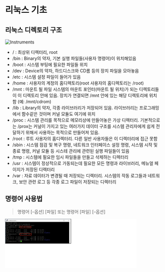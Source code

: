# 리눅스 기초 

## 리눅스 디렉토리 구조

![Instruments](/Users/kimdabin/Documents/img/Instruments.png)



- / : 최상위 디렉터리, root
- /bin : Binary의 약자, 기본 실행 파일들(사용자 명령어)이 위치해있음
- /boot : 시스템 부팅에 필요한 파일들 위치 
- /dev : Device의 약자, 하드디스크와 CD롬 등의 장치 파일을 모아놓음
- /etc : 시스템 설정 파일이 들어가 있음
- /home : 사용자의 계정의 홈디렉토리(root 사용자의 홈디렉토리는 /root)
- /mnt : 마운트 될 파일 시스템의 마운트 포인터(마운트 될 위치)가 되는 디렉토리들이 이 디렉토리 안에 있음. 장치가 연결되면 /mnt 안에 있는 해당 디렉토리에 위치함 (예: /mnt/cdrom)
- /lib : Library의 약자, 각종 라이브러리가 저장되어 있음. 라이브러리는 프로그래밍에서 함수같은 것이며 커널 모듈도 여기에 위치
- /proc : 시스템 관리를 목적으로 메모리상에 만들어놓은 가상 디렉터리. 기본적으로는 /prox는 커널이 가지고 있는 여러가지 데이터 구조를 시스템 관리자에게 쉽게 전달하기 위해서 사용하는 목적으로 만들어져 있음. 
- /root : 루트 사용자의 홈디렉터리. 다른 일반 사용자들은 이 디렉터리에 접근 못함
- /sbin : 시스템 점검 및 복구 명령, 네트워크 인터페이스 설정 명령, 시스템 시작 및 종료 명령, 커널 모듈 등 시스테 관리에 관련된 실행 파일들이 있음
- /tmp : 시스템에 필요한 임시 파일들을 만들고 삭제하는 디렉터리 
- /usr : 시스템이 정상적으로 가동되는데 필요한 모든 명령과 라이브러리, 메뉴얼 페이지가 저장된 디렉터리 
- /var : 자료 데이터가 변경될 때 저장되는 디렉터리. 시스템의 작동 로그들과 네트워크, 보안 관련 로그 등 각종 로그 파일이 저장되는 디렉터리   

## 명령어 사용법

> 명령어 [–옵션] [파일] 또는 명령어 [파일] [–옵션]

![image-20191207003640760](./img/image-20191207003640760.png)

